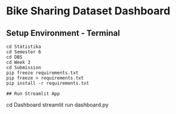# Bike Sharing Dataset Dashboard

## Setup Environment - Terminal
```
cd Statistika
cd Semester 6
cd DBS
cd Week 3
cd Submission
pip freeze requirements.txt
pip freeze > requirements.txt
pip install -r requirements.txt

## Run Streamlit App
```
cd Dashboard
streamlit run dashboard.py
